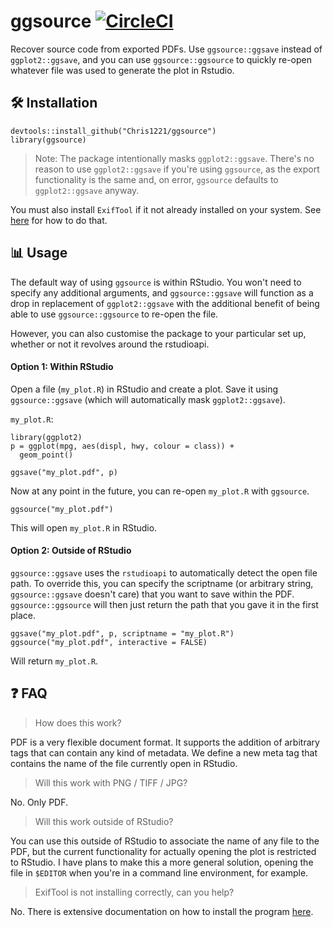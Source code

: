 # ggsource [![CircleCI](https://circleci.com/gh/Chris1221/ggsource/tree/main.svg?style=svg)](https://circleci.com/gh/Chris1221/ggsource/tree/main)

Recover source code from exported PDFs. Use `ggsource::ggsave` instead of `ggplot2::ggsave`, and you can use `ggsource::ggsource` to quickly re-open whatever file was used to generate the plot in Rstudio.

## 🛠️ Installation 

```{r}
devtools::install_github("Chris1221/ggsource")
library(ggsource)
```

> Note: The package intentionally masks `ggplot2::ggsave`. There's no reason to use `ggplot2::ggsave` if you're using `ggsource`, as the export functionality is the same and, on error, `ggsource` defaults to `ggplot2::ggsave` anyway.

You must also install `ExifTool` if it not already installed on your system. See [here](https://exiftool.org/install.html) for how to do that. 

## 📊 Usage

The default way of using `ggsource` is within RStudio. You won't need to specify any additional arguments, and `ggsource::ggsave` will function as a drop in replacement of `ggplot2::ggsave` with the additional benefit of being able to use `ggsource::ggsource` to re-open the file. 

However, you can also customise the package to your particular set up, whether or not it revolves around the rstudioapi. 

#### Option 1: Within RStudio

Open a file (`my_plot.R`) in RStudio and create a plot. Save it using `ggsource::ggsave` (which will automatically mask `ggplot2::ggsave`).

`my_plot.R`: 

```{R}
library(ggplot2)
p = ggplot(mpg, aes(displ, hwy, colour = class)) + 
  geom_point()

ggsave("my_plot.pdf", p)
```

Now at any point in the future, you can re-open `my_plot.R` with `ggsource`. 

```{R}
ggsource("my_plot.pdf")
```

This will open `my_plot.R` in RStudio.

#### Option 2: Outside of RStudio

`ggsource::ggsave` uses the `rstudioapi` to automatically detect the open file path. To override this, you can specify the scriptname (or arbitrary string, `ggsource::ggsave` doesn't care) that you want to save within the PDF. `ggsource::ggsource` will then just return the path that you gave it in the first place. 

```{R}
ggsave("my_plot.pdf", p, scriptname = "my_plot.R")
ggsource("my_plot.pdf", interactive = FALSE)
```

Will return `my_plot.R`. 

## ❓ FAQ

> How does this work?

PDF is a very flexible document format. It supports the addition of arbitrary tags that can contain any kind of metadata. We define a new meta tag that contains the name of the file currently open in RStudio.

> Will this work with PNG / TIFF / JPG?

No. Only PDF.

> Will this work outside of RStudio?

You can use this outside of RStudio to associate the name of any file to the PDF, but the current functionality for actually opening the plot is restricted to RStudio. I have plans to make this a more general solution, opening the file in `$EDITOR` when you're in a command line environment, for example.

> ExifTool is not installing correctly, can you help?

No. There is extensive documentation on how to install the program [here](https://exiftool.org/).
